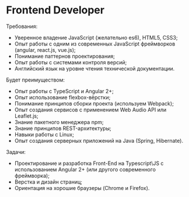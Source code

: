 Frontend Developer
==================

Требования:
  - Уверенное владение JavaScript (желательно es6), HTML5, CSS3;
  - Опыт работы с одним из современных JavaScript фреймворков (angular, react.js, vue.js);
  - Понимание паттернов проектирования;
  - Опыт работы с системами контроля версий;
  - Английский язык на уровне чтения технической документации.

Будет преимуществом:
  - Опыт работы с TypeScript и Angular 2+;
  - Опыт использование flexbox-вёрстки;
  - Понимание принципов сборки проекта (используем Webpack);
  - Опыт создания сервисов с применением Web Audio API или Leaflet.js;
  - Знание пакетного менеджера npm;
  - Знание принципов REST-архитектуры;
  - Навыки работы с Linux;
  - Опыт создания серверных приложений на Java (Spring, Hibernate).

Задачи:
  - Проектирование и разработка Front-End на Typescript\JS с использованием Angular 2+ (или другого современного фреймворка);
  - Верстка и дизайн страниц;
  - Ориентация на хорошие браузеры (Chrome и Firefox).
